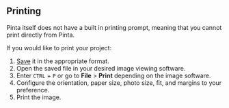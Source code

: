 ## Printing ##

Pinta itself does not have a built in printing prompt, meaning that you cannot print directly from Pinta.

If you would like to print your project: 

1. [Save](save.md) it in the appropriate format.
2. Open the saved file in your desired image viewing software.
3. Enter `CTRL` + `P` or go to **File** > **Print** depending on the image software.
4. Configure the orientation, paper size, photo size, fit, and margins to your preference.
5. Print the image.
